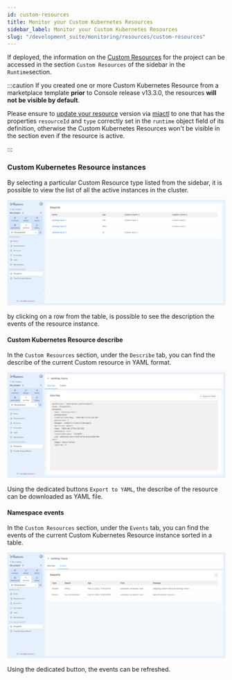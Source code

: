 ```yaml
---
id: custom-resources
title: Monitor your Custom Kubernetes Resources
sidebar_label: Monitor your Custom Kubernetes Resources
slug: "/development_suite/monitoring/resources/custom-resources"
---
```



If deployed, the information on the [Custom Resources](/console/design-your-projects/custom-resources/custom-resources.md) for the project can be accessed in the section `Custom Resources` of the sidebar in the `Runtime`section.

:::caution
If you created one or more Custom Kubernetes Resource from a marketplace template **prior** to Console release v13.3.0, the resources **will not be visible by default**. 

Please ensure to [update your resource](/software-catalog/manifests/infrastructure-resource.md) version via [miactl](/cli/miactl/10_overview.md) to one that has the properties `resourceId` and `type` correctly set in the `runtime` object field of its definition, otherwise the Custom Kubernetes Resources won't be visible in the section even if the resource is active.

:::


### Custom Kubernetes Resource instances

By selecting a particular Custom Resource type listed from the sidebar, it is possible to view the list of all the active instances in the cluster.

![list](../img/custom_resources.png)

by clicking on a row from the table, is possible to see the description the events of the resource instance.

#### Custom Kubernetes Resource describe

In the `Custom Resources` section, under the `Describe` tab, you can find the describe of the current Custom resource in YAML format.

![describe](../img/describe_custom_resources.png)

Using the dedicated buttons `Export to YAML`, the describe of the resource can be downloaded as YAML file. 

#### Namespace events

In the `Custom Resources` section, under the `Events` tab, you can find the events of the current Custom Kubernetes Resource instance sorted in a table.

![events](../img/events_custom_resources.png)

Using the dedicated button, the events can be refreshed.
